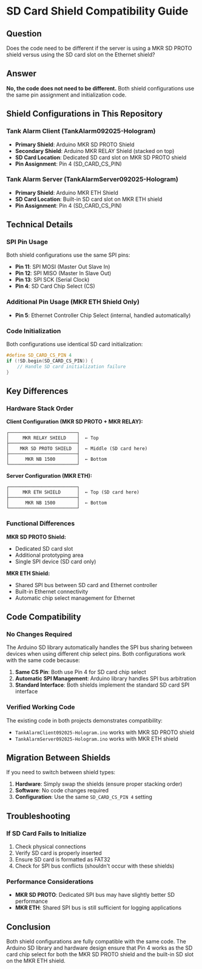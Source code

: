 # SD Card Shield Compatibility Guide

## Question
Does the code need to be different if the server is using a MKR SD PROTO shield versus using the SD card slot on the Ethernet shield?

## Answer
**No, the code does not need to be different.** Both shield configurations use the same pin assignment and initialization code.

## Shield Configurations in This Repository

### Tank Alarm Client (TankAlarm092025-Hologram)
- **Primary Shield**: Arduino MKR SD PROTO Shield
- **Secondary Shield**: Arduino MKR RELAY Shield (stacked on top)
- **SD Card Location**: Dedicated SD card slot on MKR SD PROTO shield
- **Pin Assignment**: Pin 4 (SD_CARD_CS_PIN)

### Tank Alarm Server (TankAlarmServer092025-Hologram)
- **Primary Shield**: Arduino MKR ETH Shield
- **SD Card Location**: Built-in SD card slot on MKR ETH shield
- **Pin Assignment**: Pin 4 (SD_CARD_CS_PIN)

## Technical Details

### SPI Pin Usage
Both shield configurations use the same SPI pins:
- **Pin 11**: SPI MOSI (Master Out Slave In)
- **Pin 12**: SPI MISO (Master In Slave Out)
- **Pin 13**: SPI SCK (Serial Clock)
- **Pin 4**: SD Card Chip Select (CS)

### Additional Pin Usage (MKR ETH Shield Only)
- **Pin 5**: Ethernet Controller Chip Select (internal, handled automatically)

### Code Initialization
Both configurations use identical SD card initialization:
```cpp
#define SD_CARD_CS_PIN 4
if (!SD.begin(SD_CARD_CS_PIN)) {
    // Handle SD card initialization failure
}
```

## Key Differences

### Hardware Stack Order

**Client Configuration (MKR SD PROTO + MKR RELAY):**
```
┌─────────────────────────┐
│     MKR RELAY SHIELD    │  ← Top
├─────────────────────────┤
│    MKR SD PROTO SHIELD  │  ← Middle (SD card here)
├─────────────────────────┤
│      MKR NB 1500        │  ← Bottom
└─────────────────────────┘
```

**Server Configuration (MKR ETH):**
```
┌─────────────────────────┐
│     MKR ETH SHIELD      │  ← Top (SD card here)
├─────────────────────────┤
│      MKR NB 1500        │  ← Bottom
└─────────────────────────┘
```

### Functional Differences

**MKR SD PROTO Shield:**
- Dedicated SD card slot
- Additional prototyping area
- Single SPI device (SD card only)

**MKR ETH Shield:**
- Shared SPI bus between SD card and Ethernet controller
- Built-in Ethernet connectivity
- Automatic chip select management for Ethernet

## Code Compatibility

### No Changes Required
The Arduino SD library automatically handles the SPI bus sharing between devices when using different chip select pins. Both configurations work with the same code because:

1. **Same CS Pin**: Both use Pin 4 for SD card chip select
2. **Automatic SPI Management**: Arduino library handles SPI bus arbitration
3. **Standard Interface**: Both shields implement the standard SD card SPI interface

### Verified Working Code
The existing code in both projects demonstrates compatibility:
- `TankAlarmClient092025-Hologram.ino` works with MKR SD PROTO shield
- `TankAlarmServer092025-Hologram.ino` works with MKR ETH shield

## Migration Between Shields

If you need to switch between shield types:

1. **Hardware**: Simply swap the shields (ensure proper stacking order)
2. **Software**: No code changes required
3. **Configuration**: Use the same `SD_CARD_CS_PIN 4` setting

## Troubleshooting

### If SD Card Fails to Initialize
1. Check physical connections
2. Verify SD card is properly inserted
3. Ensure SD card is formatted as FAT32
4. Check for SPI bus conflicts (shouldn't occur with these shields)

### Performance Considerations
- **MKR SD PROTO**: Dedicated SPI bus may have slightly better SD performance
- **MKR ETH**: Shared SPI bus is still sufficient for logging applications

## Conclusion

Both shield configurations are fully compatible with the same code. The Arduino SD library and hardware design ensure that Pin 4 works as the SD card chip select for both the MKR SD PROTO shield and the built-in SD slot on the MKR ETH shield.